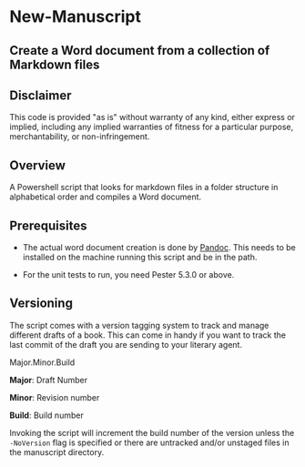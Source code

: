 # New-Manuscript
## Create a Word document from a collection of Markdown files

## Disclaimer
This code is provided "as is" without warranty of any kind, either express or implied, including any implied warranties of fitness for a particular purpose, merchantability, or non-infringement.

## Overview
A Powershell script that looks for markdown files in a folder structure in alphabetical order and compiles a Word document.

## Prerequisites
- The actual word document creation is done by [Pandoc](https://pandoc.org/). This needs to be installed on the machine running this script and be in the path.

- For the unit tests to run, you need Pester 5.3.0 or above.

## Versioning

The script comes with a version tagging system to track and manage different drafts of a book. This can come in handy if you want to track the last commit of the draft you are sending to your literary agent.

Major.Minor.Build

**Major**: Draft Number

**Minor**: Revision number

**Build**: Build number

Invoking the script will increment the build number of the version unless the `-NoVersion` flag is specified or there are untracked and/or unstaged files in the manuscript directory.

